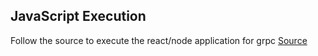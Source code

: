 ## JavaScript Execution

Follow the source to execute the react/node application for grpc
[Source](https://github.com/grpc/grpc-web)